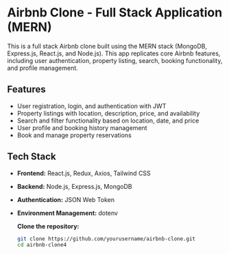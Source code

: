 # Airbnb Clone - Full Stack Application (MERN)

This is a full stack Airbnb clone built using the MERN stack (MongoDB, Express.js, React.js, and Node.js).
This app replicates core Airbnb features, including user authentication, property listing, search, booking functionality, and profile management.

## Features
- User registration, login, and authentication with JWT
- Property listings with location, description, price, and availability
- Search and filter functionality based on location, date, and price
- User profile and booking history management
- Book and manage property reservations

## Tech Stack
- **Frontend:** React.js, Redux, Axios, Tailwind CSS 
- **Backend:** Node.js, Express.js, MongoDB
- **Authentication:** JSON Web Token 
- **Environment Management:** dotenv

  
   **Clone the repository:**
   ```bash
   git clone https://github.com/yourusername/airbnb-clone.git
   cd airbnb-clone4

